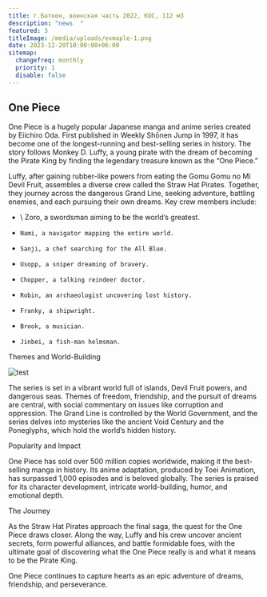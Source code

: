 ```yaml
---
title: г.Баткен, воинская часть 2022, КОС, 112 м3
description: "news  "
featured: 3
titleImage: /media/uploads/exmaple-1.png
date: 2023-12-20T10:00:00+06:00
sitemap:
  changefreq: monthly
  priority: 1
  disable: false
---
```

## One Piece

One Piece is a hugely popular Japanese manga and anime series created by Eiichiro Oda. First published in Weekly Shōnen Jump in 1997, it has become one of the longest-running and best-selling series in history. The story follows Monkey D. Luffy, a young pirate with the dream of becoming the Pirate King by finding the legendary treasure known as the “One Piece.”

Luffy, after gaining rubber-like powers from eating the Gomu Gomu no Mi Devil Fruit, assembles a diverse crew called the Straw Hat Pirates. Together, they journey across the dangerous Grand Line, seeking adventure, battling enemies, and each pursuing their own dreams. Key crew members include:

* \    Zoro, a swordsman aiming to be the world’s greatest.
* ```
  Nami, a navigator mapping the entire world.
  ```
* ```
  Sanji, a chef searching for the All Blue.
  ```
* ```
  Usopp, a sniper dreaming of bravery.
  ```
* ```
  Chopper, a talking reindeer doctor.
  ```
* ```
  Robin, an archaeologist uncovering lost history.
  ```
* ```
  Franky, a shipwright.
  ```
* ```
  Brook, a musician.
  ```
* ```
  Jinbei, a fish-man helmsman.
  ```

Themes and World-Building

![test](/media/uploads/example-2.jpg "title")

The series is set in a vibrant world full of islands, Devil Fruit powers, and dangerous seas. Themes of freedom, friendship, and the pursuit of dreams are central, with social commentary on issues like corruption and oppression. The Grand Line is controlled by the World Government, and the series delves into mysteries like the ancient Void Century and the Poneglyphs, which hold the world’s hidden history.

Popularity and Impact

One Piece has sold over 500 million copies worldwide, making it the best-selling manga in history. Its anime adaptation, produced by Toei Animation, has surpassed 1,000 episodes and is beloved globally. The series is praised for its character development, intricate world-building, humor, and emotional depth.

The Journey

As the Straw Hat Pirates approach the final saga, the quest for the One Piece draws closer. Along the way, Luffy and his crew uncover ancient secrets, form powerful alliances, and battle formidable foes, with the ultimate goal of discovering what the One Piece really is and what it means to be the Pirate King.

One Piece continues to capture hearts as an epic adventure of dreams, friendship, and perseverance.
